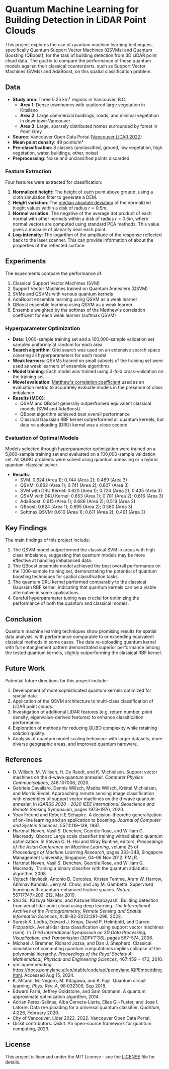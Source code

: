 # Quantum Machine Learning for Building Detection in LiDAR Point Clouds

This project explores the use of quantum machine learning techniques, specifically Quantum Support Vector Machines (QSVMs) and Quantum Boosting (QBoost), for the task of building detection from 3D LiDAR point cloud data. The goal is to compare the performance of these quantum models against their classical counterparts, such as Support Vector Machines (SVMs) and AdaBoost, on this spatial classification problem.

## Data

- **Study area**: Three 0.25 km² regions in Vancouver, B.C.
  - **Area 1**: Dense townhomes with scattered large vegetation in Kitsilano
  - **Area 2**: Large commercial buidlings, roads, and minimal vegetation in downtown Vancouver
  - **Area 3**: Large, sparsely distributed homes surrounded by forest in Point Grey
- **Source**: Vancouver Open Data Portal [[Vancouver LiDAR 2022](https://opendata.vancouver.ca/explore/dataset/lidar-2022/information/)]
- **Mean point density**: 49 points/m²
- **Pre-classification**: 8 classes (unclassified, ground, low vegetation, high vegetation, water, buildings, other, noise)
- **Preprocessing**: Noise and unclassified points discarded

### Feature Extraction

Four features were extracted for classification:
1. **Normalized height**: The height of each point above ground, using a cloth simulation filter to generate a DEM.
2. **Height variation**: The [median absolute deviation](https://en.wikipedia.org/wiki/Median_absolute_deviation) of the normalized hieght values within a disk of radius $r = 0.5m$.
3. **Normal variation**: The negative of the average dot product of each normal with other normals within a disk of radius $r = 0.5m$, where normal vectors are computed using standard PCA methods. This value gives a measure of planarity near each point. 
4. **Log-intensity**: The logarithm of the amplitude of the response reflected back to the laser scanner.  This can provide information of about the properties of the reflected surface.

## Experiments

The experiments compare the performance of:

1. Classical Support Vector Machines (SVM)
2. Support Vector Machines trained on Quantum Annealers (QSVM)
3. SVMs and QSVMs with various quantum kernels
4. AdaBoost ensemble learning using QSVM as a weak learner
5. QBoost ensemble learning using QSVM as a weak learner
6. Ensemble weighted by the softmax of the Matthew's correlation coefficent for each weak learner (softmax QSVM)

### Hyperparameter Optimization

- **Data**: 1,000-sample training set and a 100,000-sample validation set sampled uniformly at random for each area
- **Search algorithm**: Grid search was used on an extensive search space covering all hyperparameters for each model
- **Weak learners**: QSVMs trained on small subsets of the training set were used as weak learners of ensemble algorithms
- **Model training**: Each model was trained using 3-fold cross-validation on the training set
- **Movel evaluation**: [Matthew's correlation coefficient](https://en.wikipedia.org/wiki/Phi_coefficient) used as an evaluation metric to accurately evaluate models in the presence of class imbalance
- **Results (MCC)**:
  - QSVM and QBoost generally outperfromed equivalent classical models (SVM and AdaBoost)
  - QBoost algorithm achieved best overall performance
  - Classical Gaussian RBF kernel outperformed all quantum kernels, but data re-uploading (DRU) kernel was a close second

### Evaluation of Optimal Models

Models selected through hyperparameter optimization were trained on a 5,000-sample training set and evaluated on a 100,000-sample validation set.  All QUBO problems were solved using quantum annealing or a hybrid quantum-classical solver.
- **Results**:
  - SVM: 0.624 (Area 1); 0.744 (Area 2); 0.489 (Area 3)
  - QSVM: 0.662 (Area 1); 0.741 (Area 2); 0.607 (Area 3)
  - SVM with DRU Kernel: 0.620 (Area 1); 0.724 (Area 2); 0.435 (Area 3)
  - QSVM with DRU Kernel: 0.653 (Area 1); 0.701 (Area 2); 0.616 (Area 3)
  - AdaBoost: 0.615 (Area 1); 0.686 (Area 2); 0.519 (Area 3)
  - QBoost: 0.624 (Area 1); 0.695 (Area 2); 0.580 (Area 3)
  - Softmax QSVM: 0.610 (Area 1); 0.611 (Area 2); 0.491 (Area 3)

## Key Findings

The main findings of this project include:

1. The QSVM model outperformed the classical SVM in areas with high class imbalance, suggesting that quantum models may be more effective at handling imbalanced data.
2. The QBoost ensemble model achieved the best overall performance on the 1000-sample training set, demonstrating the potential of quantum boosting techniques for spatial classification tasks.
3. The quantum DRU kernel performed comparably to the classical Gaussian RBF kernel, indicating that quantum kernels can be a viable alternative in some applications.
4. Careful hyperparameter tuning was crucial for optimizing the performance of both the quantum and classical models.

## Conclusion

Quantum machine learning techniques show promising results for spatial data analysis, with performance comparable to or exceeding equivalent classical methods in some cases. The data re-uploading quantum kernel with full entanglement pattern demonstrated superior performance among the tested quantum kernels, slightly outperforming the classical RBF kernel.

## Future Work

Potential future directions for this project include:

1. Development of more sophisticated quantum kernels optimized for spatial data.
2. Application of the QSVM architecture to multi-class classification of LiDAR point clouds.
3. Investigation of additional LiDAR features (e.g. return number, point density, eigenvalue-derived features) to enhance classification performance.
4. Exploration of methods for reducing QUBO complexity while retaining solution quality.
5. Analysis of quantum model scaling behaviour with larger datasets, more diverse geographic areas, and improved quantum hardware.

## References

- D. Willsch, M. Willsch, H. De Raedt, and K. Michielsen. Support vector machines on the d-wave quantum annealer. _Computer Physics Communications_, 248:107006, 2020.
- Gabriele Cavallaro, Dennis Willsch, Madita Willsch, Kristel Michielsen, and Morris Riedel. Approaching remote sensing image classification with ensembles of support vector machines on the d-wave quantum annealer. In _IGARSS 2020 - 2020 IEEE International Geoscience and Remote Sensing Symposium_, pages 1973–1976, 2020.
- Yoav Freund and Robert E Schapire. A decision-theoretic generalization of on-line learning and an application to boosting. _Journal of Computer and System Sciences_, 55(1):119–139, 1997.
- Hartmut Neven, Vasil S. Denchev, Geordie Rose, and William G. Macready. Qboost: Large scale classifier training withadiabatic quantum optimization. In Steven C. H. Hoi and Wray Buntine, editors, _Proceedings of the Asian Conference on Machine Learning_, volume 25 of _Proceedings of Machine Learning Research_, pages 333–348, Singapore Management University, Singapore, 04–06 Nov 2012. PMLR.
- Hartmut Neven, Vasil S. Denchev, Geordie Rose, and William G. Macready. Training a binary classifier with the quantum adiabatic algorithm, 2008.
- Vojtech Havlıcek, Antonio D. Corcoles, Kristan Temme, Aram W. Harrow, Abhinav Kandala, Jerry M. Chow, and Jay M. Gambetta. Supervised learning with quantum-enhanced feature spaces. _Nature_, 567(7747):209–212, Mar 2019.
- Shu Su, Kazuya Nakano, and Kazune Wakabayashi. Building detection from aerial lidar point cloud using deep learning. _The International Archives of the Photogrammetry, Remote Sensing and Spatial Information Sciences_, XLIII-B2-2022:291–296, 2022.
- Suresh K. Lodha, Edward J. Kreps, David P. Helmbold, and Darren Fitzpatrick. Aerial lidar data classification using support vector machines (svm). In _Third International Symposium on 3D Data Processing, Visualization, and Transmission (3DPVT’06)_, pages 567–574, 2006.
- Michael J. Bremner, Richard Jozsa, and Dan J. Shepherd. Classical simulation of commuting quantum computations implies collapse of the polynomial hierarchy. _Proceedings of the Royal Society A: Mathematical, Physical and Engineering Sciences_, 467:459 – 472, 2010.
- qml.iqpembedding. <https://docs.pennylane.ai/en/stable/code/api/pennylane.IQPEmbedding.html>. Accessed Aug 15, 2024.
- K. Mitarai, M. Negoro, M. Kitagawa, and K. Fujii. Quantum circuit learning. _Phys. Rev. A_, 98:032309, Sep 2018.
- Edward Farhi, Jeffrey Goldstone, and Sam Gutmann. A quantum approximate optimization algorithm, 2014.
- Adrian Perez-Salinas, Alba Cervera-Lierta, Elies Gil-Fuster, and Jose I. Latorre. Data re-uploading for a universal quantum classifier. _Quantum_, 4:226, February 2020.
- City of Vancouver. Lidar 2022, 2022. Vancouver Open Data Portal.
- Qiskit contributors. Qiskit: An open-source framework for quantum computing, 2023.

## License

This project is licensed under the MIT License - see the [LICENSE](LICENSE) file for details.